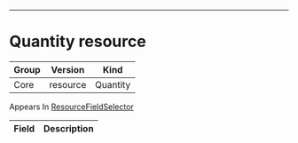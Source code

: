 

-----------
# Quantity resource



Group        | Version     | Kind
------------ | ---------- | -----------
Core | resource | Quantity









<aside class="notice">
Appears In <a href="#resourcefieldselector-v1">ResourceFieldSelector</a> </aside>

Field        | Description
------------ | -----------






